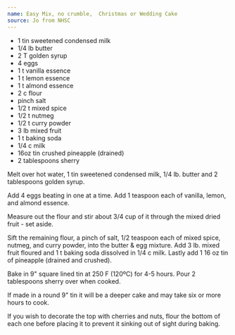 ```yaml
---
name: Easy Mix, no crumble,  Christmas or Wedding Cake
source: Jo from NHSC
---
```


* 1 tin sweetened condensed milk
* 1/4 lb butter
* 2 T golden syrup
* 4 eggs
* 1 t vanilla essence
* 1 t lemon essence
* 1 t almond essence
* 2 c flour
* pinch salt
* 1/2 t mixed spice
* 1/2 t nutmeg
* 1/2 t curry powder
* 3 lb mixed fruit
* 1 t baking soda
* 1/4 c milk
* 16oz tin crushed pineapple (drained)
* 2 tablespoons sherry

Melt over hot water, 1 tin sweetened condensed milk, 1/4 lb. butter and 2 tablespoons golden syrup.  

Add 4 eggs beating in one at a time.  Add 1 teaspoon each of vanilla, lemon, and almond essence.   

Measure out the flour and stir about 3/4 cup of it through the mixed dried fruit - set aside.

Sift the remaining flour, a pinch of salt, 1/2 teaspoon each of mixed spice, nutmeg, and curry powder, into the butter & egg mixture.  Add 3 lb. mixed fruit floured and 1 t baking soda dissolved in 1/4 c milk.  Lastly add 1 16 oz tin of pineapple (drained and crushed).

Bake in 9" square lined tin at 250 F (120ºC) for 4-5 hours.  Pour 2 tablespoons sherry over when cooked.

If made in a round 9" tin it will be a deeper cake and may take six or more hours to cook.

If you wish to decorate the top with cherries and nuts, flour the bottom of each one before placing it to prevent it sinking out of sight during baking.


